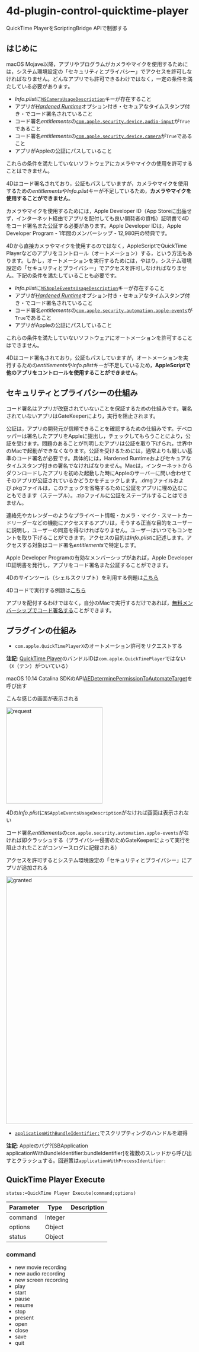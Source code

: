 # 4d-plugin-control-quicktime-player
QuickTime PlayerをScriptingBridge APIで制御する

## はじめに

macOS Mojave以降，アプリやプログラムがカメラやマイクを使用するためには，システム環境設定の「セキュリティとプライバシー」でアクセスを許可しなければなりません。どんなアプリでも許可できるわけではなく，一定の条件を満たしている必要があります。

* *Info.plist*に[`NSCameraUsageDescription`](https://developer.apple.com/documentation/bundleresources/information_property_list/nscamerausagedescription?language=objc)キーが存在すること
* アプリが[*Hardened Runtime*](https://developer.apple.com/documentation/security/hardened_runtime?language=objc)オプション付き・セキュアなタイムスタンプ付き・でコード署名されていること
* コード署名*entitlements*の[`com.apple.security.device.audio-input`](https://developer.apple.com/documentation/bundleresources/entitlements/com_apple_security_device_audio-input?changes=l_2&language=objc)が`True`であること
* コード署名*entitlements*の[`com.apple.security.device.camera`](https://developer.apple.com/documentation/bundleresources/entitlements/com_apple_security_device_camera?language=objc)が`True`であること
* アプリがAppleの公証にパスしていること

これらの条件を満たしていないソフトウェアにカメラやマイクの使用を許可することはできません。

4Dはコード署名されており，公証もパスしていますが，カメラやマイクを使用するための*entitlements*や*Info.plist*キーが不足しているため，**カメラやマイクを使用することができません**。

カメラやマイクを使用するためには，Apple Developer ID（App Storeに出品せず，インターネット経由でアプリを配付しても良い開発者の資格）証明書で4Dをコード署名また公証する必要があります。Apple Developer IDは，Apple Developer Program - 1年間のメンバーシップ - 12,980円の特典です。

4Dから直接カメラやマイクを使用するのではなく，AppleScriptでQuickTime Playerなどのアプリをコントロール（オートメーション）する，という方法もあります。しかし，オートメーションを実行するためには，やはり，システム環境設定の「セキュリティとプライバシー」でアクセスを許可しなければなりません。下記の条件を満たしていることも必要です。

* *Info.plist*に[`NSAppleEventsUsageDescription`](https://developer.apple.com/documentation/bundleresources/information_property_list/nsappleeventsusagedescription)キーが存在すること
* アプリが[*Hardened Runtime*](https://developer.apple.com/documentation/security/hardened_runtime?language=objc)オプション付き・セキュアなタイムスタンプ付き・でコード署名されていること
* コード署名*entitlements*の[`com.apple.security.automation.apple-events`](https://developer.apple.com/documentation/bundleresources/entitlements/com_apple_security_automation_apple-events?changes=l_2&language=objc)が`True`であること
* アプリがAppleの公証にパスしていること

これらの条件を満たしていないソフトウェアにオートメーションを許可することはできません。

4Dはコード署名されており，公証もパスしていますが，オートメーションを実行するための*entitlements*や*Info.plist*キーが不足しているため，**AppleScriptで他のアプリをコントロールを使用することができません**。

## セキュリティとプライバシーの仕組み

コード署名はアプリが改竄されていないことを保証するための仕組みです。署名されていないアプリはGateKeeperにより，実行を阻止されます。

公証は，アプリの開発元が信頼できることを確認するための仕組みです。デベロッパーは署名したアプリをAppleに提出し，チェックしてもらうことにより，公証を受けます。問題のあることが判明したアプリは公証を取り下げられ，世界中のMacで起動ができなくなります。公証を受けるためには，通常よりも厳しい基準のコード署名が必要です。具体的には，Hardened Runtimeおよびセキュアなタイムスタンプ付きの署名でなければなりません。Macは，インターネットからダウンロードしたアプリを初めた起動した時にAppleのサーバーに問い合わせてそのアプリが公証されているかどうかをチェックします。.dmgファイルおよび.pkgファイルは，このチェックを省略するために公証をアプリに埋め込むこともできます（ステープル）。.zipファイルに公証をステープルすることはできません。

連絡先やカレンダーのようなプライベート情報・カメラ・マイク・スマートカードリーダーなどの機能にアクセスするアプリは，そうする正当な目的をユーザーに説明し，ユーザーの同意を得なければなりません。ユーザーはいつでもコンセントを取り下げることができます。アクセスの目的は*Info.plist*に記述します。アクセスする対象はコード署名*entitlements*で特定します。

Apple Developer Programの有効なメンバーシップがあれば，Apple Developer ID証明書を発行し，アプリをコード署名また公証することができます。

4Dのサインツール（シェルスクリプト）を利用する例題は[こちら](https://github.com/miyako/4d-utility-sign-app)

4Dコードで実行する例題は[こちら](https://github.com/miyako/4d-class-build-application)

アプリを配付するわけではなく，自分のMacで実行するだけであれば，[無料メンバーシップでコード署名する](https://github.com/miyako/4d-plugin-scard-v3/blob/main/with-free-account.md)ことができます。

## プラグインの仕組み

* `com.apple.QuickTimePlayerX`のオートメーション許可をリクエストする

**注記**: [QuickTime Player](https://support.apple.com/ja-jp/guide/quicktime-player/welcome/mac)のバンドルIDは`com.apple.QuickTimePlayer`ではない（`X`（テン）がついている）

macOS 10.14 Catalina SDKのAPI[AEDeterminePermissionToAutomateTarget](https://developer.apple.com/documentation/coreservices/3025784-aedeterminepermissiontoautomatet?language=objc)を呼び出す

こんな感じの画面が表示される

<img width="260" alt="request" src="https://user-images.githubusercontent.com/1725068/156720171-47fc5852-b1fa-403c-8d06-ad8d5717196e.png">

4Dの*Info.plist*に`NSAppleEventsUsageDescription`がなければ画面は表示されない

コード署名*entitlements*の`com.apple.security.automation.apple-events`がなければ即クラッシュする（プライバシー侵害のためGateKeeperによって実行を阻止されたことがコンソースログに記録される）

アクセスを許可するとシステム環境設定の「セキュリティとプライバシー」にアプリが追加される

<img width="668" alt="granted" src="https://user-images.githubusercontent.com/1725068/156722667-d3a2960b-9f48-4d89-ad59-0c34f4c9b60b.png">

* [`applicationWithBundleIdentifier:`](https://developer.apple.com/documentation/scriptingbridge/sbapplication/1588086-applicationwithbundleidentifier?language=objc)でスクリプティングのハンドルを取得

**注記**: Appleのバグ?[SBApplication applicationWithBundleIdentifier:bundleIdentifier]を複数のスレッドから呼び出すとクラッシュする。回避策は`applicationWithProcessIdentifier:`

## QuickTime Player Execute


```4d
status:=QuickTime Player Execute(command;options)
```

|Parameter|Type|Description|
|-|-|-|
|command|Integer||
|options|Object||
|status|Object||

### command

* new movie recording
* new audio recording
* new screen recording
* play
* start
* pause
* resume
* stop
* present
* open
* close
* save
* quit


